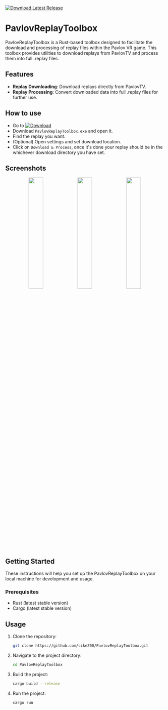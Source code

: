 [![Download Latest Release](https://img.shields.io/badge/Download-Latest%20Release-brightgreen)](https://github.com/cikeZ00/PavlovReplayToolbox/releases/latest)

# PavlovReplayToolbox

PavlovReplayToolbox is a Rust-based toolbox designed to facilitate the download and processing of replay files within the Pavlov VR game. This toolbox provides utilities to download replays from PavlovTV and process them into full .replay files.

## Features

- **Replay Downloading**: Download replays directly from PavlovTV.
- **Replay Processing**: Convert downloaded data into full .replay files for further use.

## How to use
- Go to [![Download](https://img.shields.io/badge/Download-00FF00)](https://github.com/cikeZ00/PavlovReplayToolbox/releases/latest)
- Download `` PavlovReplayToolbox.exe `` and open it.
- Find the replay you want.
- (Optional) Open settings and set download location.
- Click on ``Download & Process``, once it's done your replay should be in the whichever download directory you have set.

## Screenshots
<p align="center">
  <img src="https://github.com/user-attachments/assets/b0dbf9cc-14ab-45d0-88e8-85fd149e7d3f" width="30%" />
  <img src="https://github.com/user-attachments/assets/248bc2ef-7359-4799-8c4f-ae045ea38ff3" width="30%" />
  <img src="https://github.com/user-attachments/assets/97488e14-d1b7-4601-9c7b-e1e1c4a4c0d9" width="30%" />
</p>


## Getting Started

These instructions will help you set up the PavlovReplayToolbox on your local machine for development and usage.

### Prerequisites

- Rust (latest stable version)
- Cargo (latest stable version)

## Usage

1. Clone the repository:
    ```sh
    git clone https://github.com/cikeZ00/PavlovReplayToolbox.git
    ```

2. Navigate to the project directory:
    ```sh
    cd PavlovReplayToolbox
    ```

3. Build the project:
    ```sh
    cargo build --release
    ```

4. Run the project:
    ```sh
    cargo run
    ```


